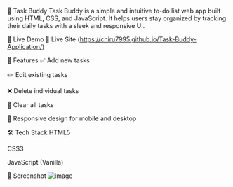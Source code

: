 📝 Task Buddy
Task Buddy is a simple and intuitive to-do list web app built using HTML, CSS, and JavaScript.
It helps users stay organized by tracking their daily tasks with a sleek and responsive UI.

🚀 Live Demo
🔗 Live Site (https://chiru7995.github.io/Task-Buddy-Application/)

🚀 Features
✅ Add new tasks

✏️ Edit existing tasks

❌ Delete individual tasks

🧹 Clear all tasks

📱 Responsive design for mobile and desktop


🛠️ Tech Stack
HTML5

CSS3

JavaScript (Vanilla)

📸 Screenshot
![image](https://github.com/user-attachments/assets/ec0987c4-615a-441a-98e6-a264f700dd14)
